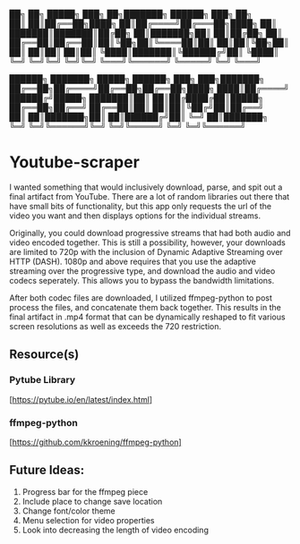 ██╗  ██╗ █████╗ ███╗   ██╗███████╗ ██████╗ ███╗   ██╗    
██║  ██║██╔══██╗████╗  ██║██╔════╝██╔═══██╗████╗  ██║    
███████║███████║██╔██╗ ██║███████╗██║   ██║██╔██╗ ██║    
██╔══██║██╔══██║██║╚██╗██║╚════██║██║   ██║██║╚██╗██║    
██║  ██║██║  ██║██║ ╚████║███████║╚██████╔╝██║ ╚████║    
╚═╝  ╚═╝╚═╝  ╚═╝╚═╝  ╚═══╝╚══════╝ ╚═════╝ ╚═╝  ╚═══╝    
                                                         
██████╗ ███████╗ █████╗ ██████╗ ███╗   ███╗███████╗      
██╔══██╗██╔════╝██╔══██╗██╔══██╗████╗ ████║██╔════╝      
██████╔╝█████╗  ███████║██║  ██║██╔████╔██║█████╗        
██╔══██╗██╔══╝  ██╔══██║██║  ██║██║╚██╔╝██║██╔══╝        
██║  ██║███████╗██║  ██║██████╔╝██║ ╚═╝ ██║███████╗      
╚═╝  ╚═╝╚══════╝╚═╝  ╚═╝╚═════╝ ╚═╝     ╚═╝╚══════╝      
                                                         
# Youtube-scraper 
I wanted something that would inclusively download, parse, and
spit out a final artifact from YouTube. There are a lot of random libraries out there that have small bits of functionality, but this app only requests the url of the video you want and then displays options for the individual streams. 

Originally, you could download progressive streams that had both audio and video encoded together. This is still a possibility, however, your downloads are limited to 720p with the inclusion of Dynamic Adaptive Streaming over HTTP (DASH). 1080p and above requires that you use the adaptive streaming over the progressive type, and download the audio and video codecs seperately. This allows you to bypass the bandwidth limitations.

After both codec files are downloaded, I utilized ffmpeg-python to post process the files, and concatenate them back together. This results in the final artifact in .mp4 format that can be dynamically reshaped to fit various screen resolutions as well as exceeds the 720 restriction.

## Resource(s)
### Pytube Library
[https://pytube.io/en/latest/index.html]
### ffmpeg-python
[https://github.com/kkroening/ffmpeg-python]

## Future Ideas: 
1. Progress bar for the ffmpeg piece
2. Include place to change save location
3. Change font/color theme
4. Menu selection for video properties
5. Look into decreasing the length of video encoding

